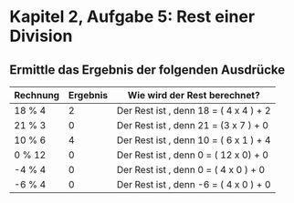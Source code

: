 # Kapitel 2, Aufgabe 5: Rest einer Division

<!-- * Ermittle das Ergebnis der folgenden Ausdrücke.
* Führe die Rechnung *zuerst im Kopf* durch.
* Überprüfe anschließend dein Ergebnis mittels einer Funktion `print`.
* Erstelle eine Markdown-Datei, in der du die folgende Tabelle erzeugst und die fehlenden Werte einträgst.
-->

## Ermittle das Ergebnis der folgenden Ausdrücke

| Rechnung | Ergebnis | Wie wird der Rest berechnet?           |
| -------- | -------- | -------------------------------------- |
| 18 % 4   |      2    | Der Rest ist  , denn 18 = ( 4 x  4 ) +  2 |
| 21 % 3   |      0    | Der Rest ist  , denn 21 = (3  x  7 ) +  0 |
| 10 % 6   |      4    | Der Rest ist  , denn 10 = ( 6 x 1  ) + 4  |
| 0 % 12   |      0    | Der Rest ist  , denn  0 = ( 12 x   0) +  0 |
| -4 % 4   |      0    | Der Rest ist  , denn  0 = ( 4 x 0  ) +  0 |
| -6 % 4   |      0    | Der Rest ist  , denn -6 = ( 4 x 0  ) +  0 |
